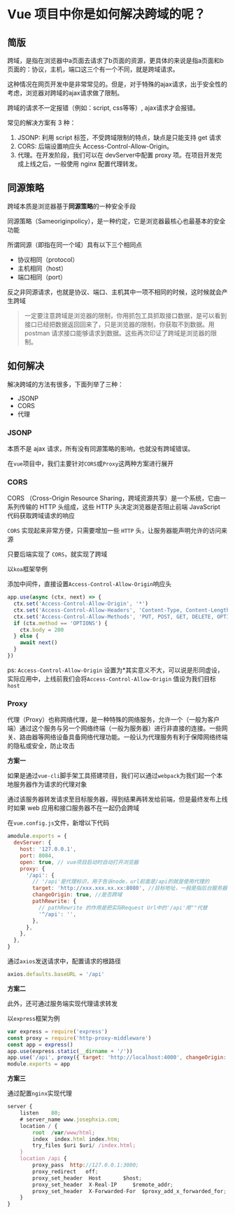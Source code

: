 <!--
 * @Author: lijing
 * @Date: 2023-12-15 23:13:12
 * @LastEditors: lijing
 * @LastEditTime: 2023-12-15 23:26:59
 * @Description: 
-->
# Vue 项目中你是如何解决跨域的呢？

## 简版

跨域，是指在浏览器中a页面去请求了b页面的资源，更具体的来说是指a页面和b页面的：协议，主机，端口这三个有一个不同，就是跨域请求。

这种情况在网页开发中是非常常见的。但是，对于特殊的ajax请求，出于安全性的考虑，浏览器对跨域的ajax请求做了限制。

跨域的请求不一定报错（例如：script, css等等）, ajax请求才会报错。

常见的解决方案有 3 种：

1.  JSONP: 利用 script 标签，不受跨域限制的特点，缺点是只能支持 get 请求
2.  CORS: 后端设置响应头 Access-Control-Allow-Origin。
3.  代理。在开发阶段，我们可以在 devServer中配置 proxy 项。在项目开发完成上线之后，一般使用 nginx 配置代理转发。

## 同源策略

跨域本质是浏览器基于**同源策略**的一种安全手段

同源策略（Sameoriginpolicy），是一种约定，它是浏览器最核心也最基本的安全功能

所谓同源（即指在同一个域）具有以下三个相同点

+   协议相同（protocol）
+   主机相同（host）
+   端口相同（port）

反之非同源请求，也就是协议、端口、主机其中一项不相同的时候，这时候就会产生跨域

> 一定要注意跨域是浏览器的限制，你用抓包工具抓取接口数据，是可以看到接口已经把数据返回回来了，只是浏览器的限制，你获取不到数据。用 postman 请求接口能够请求到数据。这些再次印证了跨域是浏览器的限制。

## 如何解决

解决跨域的方法有很多，下面列举了三种：

+   JSONP
+   CORS
+   代理

### JSONP

本质不是 ajax 请求，所有没有同源策略的影响，也就没有跨域错误。

在`vue`项目中，我们主要针对`CORS`或`Proxy`这两种方案进行展开

### CORS

CORS （Cross-Origin Resource Sharing，跨域资源共享）是一个系统，它由一系列传输的 HTTP 头组成，这些 HTTP 头决定浏览器是否阻止前端 JavaScript 代码获取跨域请求的响应

`CORS` 实现起来非常方便，只需要增加一些 `HTTP` 头，让服务器能声明允许的访问来源

只要后端实现了 `CORS`，就实现了跨域

以`koa`框架举例

添加中间件，直接设置`Access-Control-Allow-Origin`响应头

```js
app.use(async (ctx, next) => {
  ctx.set('Access-Control-Allow-Origin', '*')
  ctx.set('Access-Control-Allow-Headers', 'Content-Type, Content-Length, Authorization, Accept, X-Requested-With , yourHeaderFeild')
  ctx.set('Access-Control-Allow-Methods', 'PUT, POST, GET, DELETE, OPTIONS')
  if (ctx.method == 'OPTIONS') {
    ctx.body = 200
  } else {
    await next()
  }
})
```
ps: `Access-Control-Allow-Origin` 设置为\*其实意义不大，可以说是形同虚设，实际应用中，上线前我们会将`Access-Control-Allow-Origin` 值设为我们目标`host`

### Proxy

代理（Proxy）也称网络代理，是一种特殊的网络服务，允许一个（一般为客户端）通过这个服务与另一个网络终端（一般为服务器）进行非直接的连接。一些网关、路由器等网络设备具备网络代理功能。一般认为代理服务有利于保障网络终端的隐私或安全，防止攻击

**方案一**

如果是通过`vue-cli`脚手架工具搭建项目，我们可以通过`webpack`为我们起一个本地服务器作为请求的代理对象

通过该服务器转发请求至目标服务器，得到结果再转发给前端，但是最终发布上线时如果 web 应用和接口服务器不在一起仍会跨域

在`vue.config.js`文件，新增以下代码

```js
amodule.exports = {
  devServer: {
    host: '127.0.0.1',
    port: 8084,
    open: true, // vue项目启动时自动打开浏览器
    proxy: {
      '/api': {
        // '/api'是代理标识，用于告诉node，url前面是/api的就是使用代理的
        target: 'http://xxx.xxx.xx.xx:8080', //目标地址，一般是指后台服务器地址
        changeOrigin: true, //是否跨域
        pathRewrite: {
          // pathRewrite 的作用是把实际Request Url中的'/api'用""代替
          '^/api': '',
        },
      },
    },
  },
}
```
通过`axios`发送请求中，配置请求的根路径

```js
axios.defaults.baseURL = '/api'
```
**方案二**

此外，还可通过服务端实现代理请求转发

以`express`框架为例

```js
var express = require('express')
const proxy = require('http-proxy-middleware')
const app = express()
app.use(express.static(__dirname + '/'))
app.use('/api', proxy({ target: 'http://localhost:4000', changeOrigin: false }))
module.exports = app
```
**方案三**

通过配置`nginx`实现代理

```js
server {
    listen    80;
    # server_name www.josephxia.com;
    location / {
        root  /var/www/html;
        index  index.html index.htm;
        try_files $uri $uri/ /index.html;
    }
    location /api {
        proxy_pass  http://127.0.0.1:3000;
        proxy_redirect   off;
        proxy_set_header  Host       $host;
        proxy_set_header  X-Real-IP     $remote_addr;
        proxy_set_header  X-Forwarded-For  $proxy_add_x_forwarded_for;
    }
}
```
